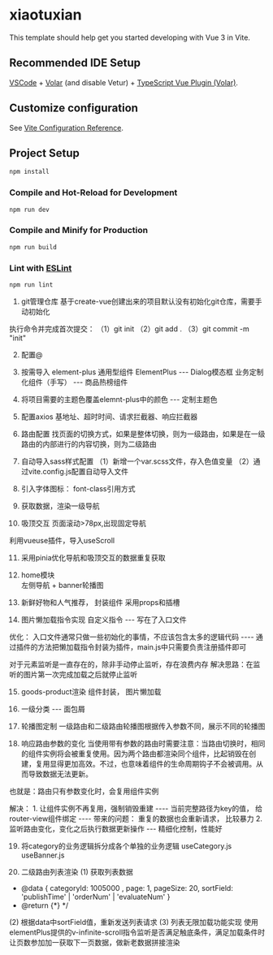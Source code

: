 # xiaotuxian

This template should help get you started developing with Vue 3 in Vite.

## Recommended IDE Setup

[VSCode](https://code.visualstudio.com/) + [Volar](https://marketplace.visualstudio.com/items?itemName=Vue.volar) (and disable Vetur) + [TypeScript Vue Plugin (Volar)](https://marketplace.visualstudio.com/items?itemName=Vue.vscode-typescript-vue-plugin).

## Customize configuration

See [Vite Configuration Reference](https://vitejs.dev/config/).

## Project Setup

```sh
npm install
```

### Compile and Hot-Reload for Development

```sh
npm run dev
```

### Compile and Minify for Production

```sh
npm run build
```

### Lint with [ESLint](https://eslint.org/)

```sh
npm run lint
```

1. git管理仓库
基于create-vue创建出来的项目默认没有初始化git仓库，需要手动初始化

执行命令并完成首次提交：
（1）git init
（2）git add .
（3）git commit -m "init"

2. 配置@

3. 按需导入 element-plus
通用型组件 ElementPlus  --- Dialog模态框
业务定制化组件（手写） --- 商品热榜组件

4. 将项目需要的主题色覆盖elemnt-plus中的颜色  --- 定制主题色

5. 配置axios
基地址、超时时间、请求拦截器、响应拦截器

6. 路由配置
找页面的切换方式，如果是整体切换，则为一级路由，如果是在一级路由的内部进行的内容切换，则为二级路由

7. 自动导入sass样式配置
（1）新增一个var.scss文件，存入色值变量
（2）通过vite.config.js配置自动导入文件

8. 引入字体图标： font-class引用方式

9. 获取数据，渲染一级导航

10. 吸顶交互
页面滚动>78px,出现固定导航

利用vueuse插件，导入useScroll

11. 采用pinia优化导航和吸顶交互的数据重复获取

12. home模块    
左侧导航 + banner轮播图

13. 新鲜好物和人气推荐， 封装组件
采用props和插槽

14. 图片懒加载指令实现
自定义指令  --- 写在了入口文件

优化： 入口文件通常只做一些初始化的事情，不应该包含太多的逻辑代码
    ---- 通过插件的方法把懒加载指令封装为插件，main.js中只需要负责注册插件即可

对于元素监听是一直存在的，除非手动停止监听，存在浪费内存
解决思路：在监听的图片第一次完成加载之后就停止监听

15. goods-product渲染
组件封装， 图片懒加载

16. 一级分类 --- 面包屑

17. 轮播图定制
一级路由和二级路由轮播图根据传入参数不同，展示不同的轮播图

18. 响应路由参数的变化
当使用带有参数的路由时需要注意：当路由切换时，相同的组件实例将会被重复使用。因为两个路由都渲染同个组件，比起销毁在创建，复用显得更加高效。不过，也意味着组件的生命周期钩子不会被调用。从而导致数据无法更新。

也就是：路由只有参数变化时，会复用组件实例

解决： 1. 让组件实例不再复用，强制销毁重建 ---- 当前完整路径为key的值，
          给router-view组件绑定 ---- 带来的问题： 重复的数据也会重新请求， 比较暴力
       2. 监听路由变化，变化之后执行数据更新操作  --- 精细化控制，性能好

19. 将category的业务逻辑拆分成各个单独的业务逻辑
useCategory.js
useBanner.js

20. 二级路由列表渲染
(1) 获取列表数据

* @data { 
     categoryId: 1005000 ,
     page: 1,
     pageSize: 20,
     sortField: 'publishTime' | 'orderNum' | 'evaluateNum'
   } 
 * @return {*}
 */

 (2) 根据data中sortField值，重新发送列表请求
 (3) 列表无限加载功能实现
 使用elementPlus提供的v-infinite-scroll指令监听是否满足触底条件，满足加载条件时让页数参加加一获取下一页数据，做新老数据拼接渲染